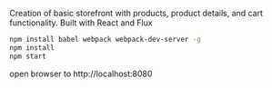Creation of basic storefront with products, product details, and cart functionality. Built with React and Flux

```bash
npm install babel webpack webpack-dev-server -g
npm install
npm start
```

open browser to http://localhost:8080

